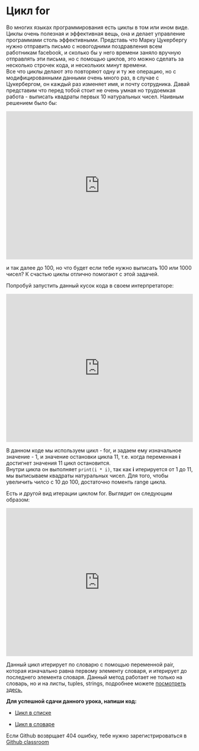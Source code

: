 # Цикл for
Во многих языках программирования есть циклы в том или ином виде. Циклы очень полезная и эффективная вещь, она и делает управление программами столь эффективными. Представь что Марку Цукербергу нужно отправить письмо с новогодними поздравления всем работникам facebook, и сколько бы у него времени заняло вручную отправлять эти письма, но с помощью циклов, это можно сделать за несколько строчек кода, и нескольких минут времени.  
Все что циклы делают это повторяют одну и ту же операцию, но с модифицированными данными очень много раз, в случае с Цукербергом, он каждый раз изменяет имя, и почту сотрудника.
Давай представим что перед тобой стоит не очень умная но трудоемкая работа - выписать квадраты первых 10 натуральных чисел. Наивным решением было бы:

<iframe height="400px" width="100%" src="https://repl.it/@SakenMukanov/ActualForestgreenPixel?lite=true" scrolling="no" frameborder="no" allowtransparency="true" allowfullscreen="true" sandbox="allow-forms allow-pointer-lock allow-popups allow-same-origin allow-scripts allow-modals"></iframe>

и так далее до 100, но что будет если тебе нужно выписать 100 или 1000 чисел? К счастью циклы отлично помогают с этой задачей.


Попробуй запустить данный кусок кода в своем интерпретаторе:   


<iframe height="400px" width="100%" src="https://repl.it/@SakenMukanov/ExpensiveProbableWireframes?lite=true" scrolling="no" frameborder="no" allowtransparency="true" allowfullscreen="true" sandbox="allow-forms allow-pointer-lock allow-popups allow-same-origin allow-scripts allow-modals"></iframe>


В данном коде мы используем цикл - for, и задаем ему изначальное значение - 1, и значение остановки цикла 11, т.е. когда переменная **i** достигнет значения 11 цикл остановится.    
Внутри цикла он выполняет ```print(i * i)```, так как **i** итерируется от 1 до 11, мы выписываем квадраты натуральных чисел. Для того, чтобы увеличить чилсо с 10 до 100, достаточно поменть range цикла.


Есть и другой вид итерации циклом for. Выглядит он следующим образом:   

<iframe height="400px" width="100%" src="https://repl.it/@SakenMukanov/VapidAlienatedIdentifier?lite=true" scrolling="no" frameborder="no" allowtransparency="true" allowfullscreen="true" sandbox="allow-forms allow-pointer-lock allow-popups allow-same-origin allow-scripts allow-modals"></iframe>



Данный цикл итерирует по словарю с помощью переменной pair, которая изначально равна первому элементу словаря, и итерирует до последнего элемента словаря.
Данный метод работает не только на словарь, но и на листы, tuples, strings, подробнее можете <a href="https://www.tutorialsteacher.com/python/python-for-loop" target="_blank">посмотреть здесь.</a>



**Для успешной сдачи данного урока, напиши код:**

- <a href="https://github.com/alem-classroom/student-python-introduction-sakenism/blob/master/loops-for/arrayLoop.py" class="repo-button">Цикл в списке</a>   


- <a href="https://github.com/alem-classroom/student-python-introduction-sakenism/blob/master/loops-for/forDict.py" class="repo-button">Цикл в словаре</a>   

Если Github возврщает 404 ошибку, тебе нужно зарегистрироваться в <a href="https://classroom.github.com/a/c9J3nA9U">Github classroom</a>   

